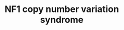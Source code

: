 ---
annotations:
- id: PW:0000013
  parent: disease pathway
  type: Pathway Ontology
  value: disease pathway
- id: DOID:0111253
  parent: genetic disease
  type: Disease Ontology
  value: neurofibromatosis 1
authors:
- Ninagerrekens
- Fehrhart
- Egonw
- Khanspers
citedin: ''
communities: []
description: 'The NF1 deletion and NF1 duplication, ranging from chr17: 29,100,000
  to chr17: 30,280,000 can result in a loss of up to 14 protein coding genes, including
  NF1.   '
last-edited: 2024-03-17
ndex: null
organisms:
- Homo sapiens
redirect_from:
- /index.php/Pathway:WP5366
- /instance/WP5366
- /instance/WP5366_r129271
revision: r129271
schema-jsonld:
- '@context': https://schema.org/
  '@id': https://wikipathways.github.io/pathways/WP5366.html
  '@type': Dataset
  creator:
    '@type': Organization
    name: WikiPathways
  description: 'The NF1 deletion and NF1 duplication, ranging from chr17: 29,100,000
    to chr17: 30,280,000 can result in a loss of up to 14 protein coding genes, including
    NF1.   '
  keywords:
  - AC003101.1
  - AC091177.1
  - ADAP2
  - AK4P1
  - ARF6
  - ATAD5
  - ATR
  - BCL2
  - CCNA2
  - CCNE1
  - CCNE2
  - COFILIN
  - COPRS
  - CRLF3
  - CRY1
  - CTC-542B22.1
  - CTC-542B22.2
  - CTD-2349P21.1
  - CTD-2349P21.10
  - 'CTD-2349P21.11 '
  - CTD-2349P21.9
  - CTD-2370N5.3
  - DNMT1
  - DPRXP4
  - Double strandedDNA
  - E2F6
  - EED
  - 'EGF '
  - EGFR
  - EIF3A
  - EML4
  - ENA/VASP
  - ERK1
  - ERK2
  - EVI2A
  - EVI2B
  - 'EXOC1 '
  - EXOC2
  - EXOC3
  - EXOC4
  - EXOC5
  - EXOC6
  - EXOC7
  - EXOC8
  - EZH1
  - 'GABA '
  - 'GDP '
  - 'GTP '
  - HOXA1
  - HOXA9
  - Histone H3.1
  - Histone H3.2
  - Histone H4
  - IFN-β
  - INPP5A
  - IPS-1
  - InsP3
  - InsP4
  - JARID2
  - LIMK
  - LIMK1
  - MAP2
  - MCL1
  - MEK1
  - MEK2
  - MGAT4B
  - MIR193A
  - MIR365B
  - MIR4724
  - MIR4725
  - MIR4733
  - MYT1
  - NF1
  - NGF
  - NGFR
  - NOGOR
  - OMG
  - PCNA
  - PER1
  - PKA
  - POLRMT
  - PRMT5
  - PSMD11
  - PtdInsP3
  - RAB11
  - RAB11FIP4
  - RAD51
  - RAD9A
  - RAF
  - RAS family
  - RBBP7
  - RBMS1
  - RFC2
  - RFC3
  - RFC4
  - RFC5
  - RHOA
  - RIG-I
  - RN7SL138P
  - RN7SL45P
  - RN7SL79P
  - RNF135
  - RNU6-1134P
  - RNU6-298P
  - RNU6ATAC7P
  - ROCK2
  - RP1-41C23.1
  - RP11-142O6.1
  - RP11-271K11.5
  - RP11-805L22.1
  - 'RP11-805L22.2 '
  - RP11-805L22.3
  - RP11-848P1.2
  - RP11-848P1.3
  - RP11-848P1.4
  - RP11-848P1.7
  - RP11-848P1.9
  - RP13-753N3.1
  - SOS1
  - SPT5
  - SRD6A1
  - SUZ12
  - SUZ12P
  - SYBL1
  - SYN1
  - SYNDECAN-2
  - TEFM
  - TUBULIN-β
  - USP1
  - UTP6
  - WDR48
  - cAMP
  license: CC0
  name: 'NF1 copy number variation syndrome '
seo: CreativeWork
title: 'NF1 copy number variation syndrome '
wpid: WP5366
---